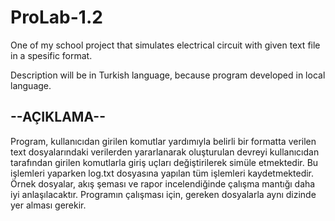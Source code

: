 # ProLab-1.2
One of my school project that simulates electrical circuit with given text file in a spesific format.

Description will be in Turkish language, because program developed in local language.
## --AÇIKLAMA--
Program, kullanıcıdan girilen komutlar yardımıyla belirli bir formatta verilen text dosyalarındaki verilerden yararlanarak oluşturulan devreyi kullanıcıdan tarafından girilen komutlarla giriş uçları değiştirilerek simüle etmektedir. Bu işlemleri yaparken log.txt dosyasına yapılan tüm işlemleri kaydetmektedir.
Örnek dosyalar, akış şeması ve rapor incelendiğinde çalışma mantığı daha iyi anlaşılacaktır.
Programın çalışması için, gereken dosyalarla aynı dizinde yer alması gerekir.
